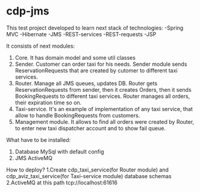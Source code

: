 cdp-jms
=======

This test project developed to learn next stack of technologies:
-Spring MVC
-Hibernate
-JMS
-REST-services
-REST-requests
-JSP

It consists of next modules:
1. Core. It has domain model and some util classes
2. Sender. Customer can order taxi for his needs.  Sender module sends ReservationRequests that are created by cutomer to different taxi services. 
3. Router. Manage all JMS queues, updates DB. Router gets ReservationRequests from sender, then it creates Orders, then it sends BookingRequests to different taxi services. Router manages all orders, their expiration time so on.
4. Taxi-service. It's an example of implementation of any taxi service, that allow to handle BookingRequests from customers.
5. Management module. It allows to find all orders were created by Router, to enter new taxi dispatcher account and to show fail queue. 


What have to be installed:
1. Database MySql with default config
2. JMS ActiveMQ

How to deploy?
1.Create cdp_taxi_service(for Router module) and cdp_aviz_taxi_service(for Taxi-service module) database schemas
2.ActiveMQ at this path tcp://localhost:61616

